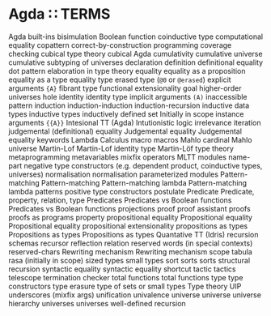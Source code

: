 # Agda ∷ TERMS

Agda built-ins
bisimulation
Boolean function
coinductive type
computational equality
copattern
correct-by-construction programming
coverage checking
cubical type theory
cubical Agda
cumulativity
cumulative universe
cumulative subtyping of universes
declaration
definition
definitional equality
dot pattern
elaboration in type theory
equality
equality as a proposition
equality as a type
equality type
erased type (`@0` or `@erased`)
explicit arguments `{A}`
fibrant type
functional extensionality
goal
higher-order universes
hole
identity
identity type
implicit arguments `(A)`
inaccessible pattern
induction
induction-induction
induction-recursion
inductive data types
inductive types
inductively defined set
Initially in scope
instance arguments `{{A}}`
Intesional TT (Agda)
Intutionistic logic
irrelevance
iteration
judgemental (definitional) equality
Judgemental equality
Judgemental equality
keywords
Lambda Calculus
macro
macros
Mahlo cardinal
Mahlo universe
Martin-Lof
Martin-Lof identity type
Martin-Löf type theory
metaprogramming
metavariables
mixfix operators
MLTT
modules
name-part
negative type constructors (e.g. dependent product, coinductive types, universes)
normalisation
normalisation
parameterized modules
Pattern-matching
Pattern-matching
Pattern-matching lambda
Pattern-matching lambda
patterns
positive type constructors
postulate
Predicate
Predicate, property, relation, type
Predicates
Predicates vs Boolean functions
Predicates vs Boolean functions
projections
proof
proof assistant
proofs
proofs as programs
property
propositional equality
Propositional equality
Propositional equality
propositional extensionality
propositions as types
Propositions as types
Propositions as types
Quantative TT (Idris)
recursion schemas
recursor
reflection
relation
reserved words (in special contexts)
reserved-chars
Rewriting mechanism
Rewriting mechanism
scope tabula rasa (initially in scope)
sized types
small types
sort
sorts
sorts
structural recursion
syntactic equality
syntactic equality shortcut
tactic
tactics
telescope
termination checker
total functions
total functions
type
type constructors
type erasure
type of sets or small types
Type theory
UIP
underscores (mixfix args)
unification
univalence 
universe
universe
universe hierarchy
universes
universes
well-defined recursion
